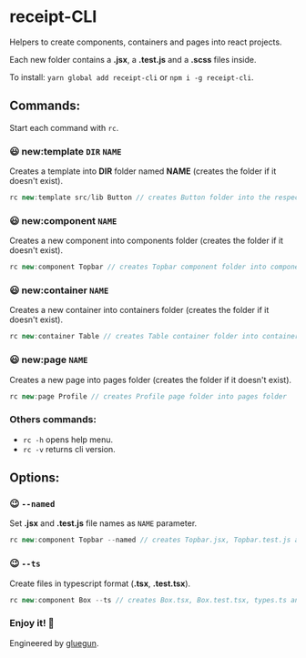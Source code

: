 # receipt-CLI

Helpers to create components, containers and pages into react projects.

Each new folder contains a **.jsx**, a **.test.js** and a **.scss** files inside.

To install: ```yarn global add receipt-cli``` or ```npm i -g receipt-cli```.

## Commands:

Start each command with ```rc```.

### :smiley: new:template `DIR` `NAME`
Creates a template into **DIR** folder named **NAME** (creates the folder if it doesn't exist).

```js
rc new:template src/lib Button // creates Button folder into the respective DIR
```

### :smiley: new:component `NAME`
Creates a new component into components folder (creates the folder if it doesn't exist).

```js
rc new:component Topbar // creates Topbar component folder into components folder
```

### :smiley: new:container `NAME`
Creates a new container into containers folder (creates the folder if it doesn't exist).

```js
rc new:container Table // creates Table container folder into containers folder
```

### :smiley: new:page `NAME`
Creates a new page into pages folder (creates the folder if it doesn't exist).

```js
rc new:page Profile // creates Profile page folder into pages folder
```

### Others commands:
- ```rc -h``` opens help menu.
- ```rc -v``` returns cli version.

## Options:

### :wink: ```--named```
Set **.jsx** and **.test.js** file names as `NAME` parameter.

```js
rc new:component Topbar --named // creates Topbar.jsx, Topbar.test.js and style.scss into Topbar folder
```

### :wink: ```--ts```
Create files in typescript format (**.tsx**, **.test.tsx**).

```js
rc new:component Box --ts // creates Box.tsx, Box.test.tsx, types.ts and style.scss into Box folder
```

### Enjoy it! :facepunch:


Engineered by [gluegun](https://github.com/infinitered/gluegun).